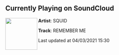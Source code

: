 ## Currently Playing on SoundCloud

[<img align="left" width="100" src="https://i1.sndcdn.com/artworks-WRyn7auHDfUr9NUU-6KThow-t500x500.jpg">](https://soundcloud.com/squidiotic/remember-me?in=saxurn/sets/reality-body-side)

**Artist**: SQUID 

**Track**: REMEMBER ME

Last updated at 04/03/2021 15:30
